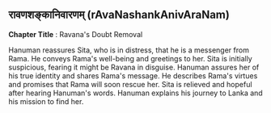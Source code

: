 ## रावणशङ्कानिवारणम् (rAvaNashankAnivAraNam)
**Chapter Title** : Ravana's Doubt Removal

Hanuman reassures Sita, who is in distress, that he is a messenger from Rama. He conveys Rama's well-being and greetings to her. Sita is initially suspicious, fearing it might be Ravana in disguise. Hanuman assures her of his true identity and shares Rama's message. He describes Rama's virtues and promises that Rama will soon rescue her. Sita is relieved and hopeful after hearing Hanuman's words. Hanuman explains his journey to Lanka and his mission to find her.